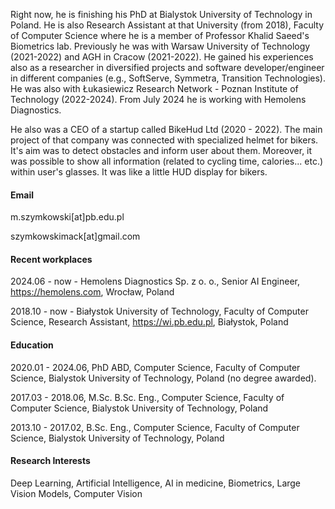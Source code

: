 Right now, he is finishing his PhD at Bialystok University of Technology in Poland. He is also Research Assistant at that University (from 2018), Faculty of Computer Science where he is a member of Professor Khalid Saeed's Biometrics lab. Previously he was with Warsaw University of Technology (2021-2022) and AGH in Cracow (2021-2022). He gained his experiences also as a researcher in diversified projects and software developer/engineer in different companies (e.g., SoftServe, Symmetra, Transition Technologies). He was also with Łukasiewicz Research Network - Poznan Institute of Technology (2022-2024). From July 2024 he is working with Hemolens Diagnostics. 

He also was a CEO of a startup called BikeHud Ltd (2020 - 2022). The main project of that company was connected with specialized helmet for bikers. It's aim was to detect obstacles and inform user about them. Moreover, it was possible to show all information (related to cycling time, calories... etc.) within user's glasses. It was like a little HUD display for bikers.

#### Email
m.szymkowski[at]pb.edu.pl

szymkowskimack[at]gmail.com

#### Recent workplaces
2024.06 - now - Hemolens Diagnostics Sp. z o. o., Senior AI Engineer, https://hemolens.com, Wrocław, Poland

2018.10 - now - Białystok University of Technology, Faculty of Computer Science, Research Assistant, https://wi.pb.edu.pl, Białystok, Poland 

#### Education
2020.01 - 2024.06, PhD ABD, Computer Science, Faculty of Computer Science, Bialystok University of Technology, Poland (no degree awarded).

2017.03 - 2018.06, M.Sc. B.Sc. Eng., Computer Science, Faculty of Computer Science, Bialystok University of Technology, Poland

2013.10 - 2017.02, B.Sc. Eng., Computer Science, Faculty of Computer Science, Bialystok University of Technology, Poland

#### Research Interests
Deep Learning, Artificial Intelligence, AI in medicine, Biometrics, Large Vision Models, Computer Vision
